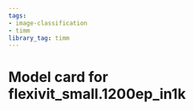 ```yaml
---
tags:
- image-classification
- timm
library_tag: timm
---
```

# Model card for flexivit_small.1200ep_in1k